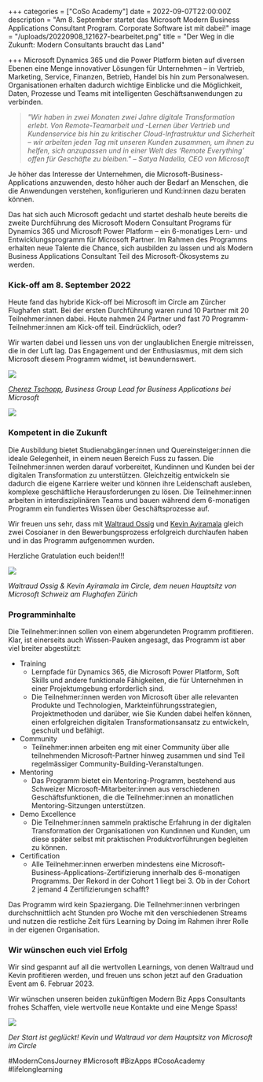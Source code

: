 +++
categories = ["CoSo Academy"]
date = 2022-09-07T22:00:00Z
description = "Am 8. September startet das Microsoft Modern Business Applications Consultant Program. Corporate Software ist mit dabei!"
image = "/uploads/20220908_121627-bearbeitet.png"
title = "Der Weg in die Zukunft: Modern Consultants braucht das Land"

+++
Microsoft Dynamics 365 und die Power Platform bieten auf diversen Ebenen eine Menge innovativer Lösungen für Unternehmen – in Vertrieb, Marketing, Service, Finanzen, Betrieb, Handel bis hin zum Personalwesen. Organisationen erhalten dadurch wichtige Einblicke und die Möglichkeit, Daten, Prozesse und Teams mit intelligenten Geschäftsanwendungen zu verbinden.

> _"Wir haben in zwei Monaten zwei Jahre digitale Transformation erlebt. Von Remote-Teamarbeit und -Lernen über Vertrieb und Kundenservice bis hin zu kritischer Cloud-Infrastruktur und Sicherheit – wir arbeiten jeden Tag mit unseren Kunden zusammen, um ihnen zu helfen, sich anzupassen und in einer Welt des ‘Remote Everything’ offen für Geschäfte zu bleiben." – Satya Nadella, CEO von Microsoft_

Je höher das Interesse der Unternehmen, die Microsoft-Business-Applications anzuwenden, desto höher auch der Bedarf an Menschen, die die Anwendungen verstehen, konfigurieren und Kund:innen dazu beraten können.

Das hat sich auch Microsoft gedacht und startet deshalb heute bereits die zweite Durchführung des Microsoft Modern Consultant Programs für Dynamics 365 und Microsoft Power Platform – ein 6-monatiges Lern- und Entwicklungsprogramm für Microsoft Partner. Im Rahmen des Programms erhalten neue Talente die Chance, sich ausbilden zu lassen und als Modern Business Applications Consultant Teil des Microsoft-Ökosystems zu werden.

### Kick-off am 8. September 2022

Heute fand das hybride Kick-off bei Microsoft im Circle am Zürcher Flughafen statt. Bei der ersten Durchführung waren rund 10 Partner mit 20 Teilnehmer:innen dabei. Heute nahmen 24 Partner und fast 70 Programm-Teilnehmer:innen am Kick-off teil. Eindrücklich, oder?

Wir warten dabei und liessen uns von der unglaublichen Energie mitreissen, die in der Luft lag. Das Engagement und der Enthusiasmus, mit dem sich Microsoft diesem Programm widmet, ist bewundernswert.

![](/uploads/kick-off-cherez-tschopp.jpg)

[_Cherez Tschopp_](https://ch.linkedin.com/in/cherez-tschopp)_, Business Group Lead for Business Applications bei Microsoft_

![](/uploads/kick-off-teilnehmer.jpg)

### Kompetent in die Zukunft

Die Ausbildung bietet Studienabgänger:innen und Quereinsteiger:innen die ideale Gelegenheit, in einem neuen Bereich Fuss zu fassen. Die Teilnehmer:innen werden darauf vorbereitet, Kundinnen und Kunden bei der digitalen Transformation zu unterstützen. Gleichzeitig entwickeln sie dadurch die eigene Karriere weiter und können ihre Leidenschaft ausleben, komplexe geschäftliche Herausforderungen zu lösen. Die Teilnehmer:innen arbeiten in interdisziplinären Teams und bauen während dem 6-monatigen Programm ein fundiertes Wissen über Geschäftsprozesse auf.

Wir freuen uns sehr, dass mit [Waltraud Ossig](https://www.corporatesoftware.ch/team/waltraud-ossig/) und [Kevin Ayiramala](https://www.corporatesoftware.ch/team/kevin-ayiramala/) gleich zwei Cosoianer in den Bewerbungsprozess erfolgreich durchlaufen haben und in das Programm aufgenommen wurden.

Herzliche Gratulation euch beiden!!!

![](/uploads/20220908_121745-bearbeitet.png)

_Waltraud Ossig & Kevin Ayiramala im Circle, dem neuen Hauptsitz von Microsoft Schweiz am Flughafen Zürich_

### Programminhalte

Die Teilnehmer:innen sollen von einem abgerundeten Programm profitieren. Klar, ist einerseits auch Wissen-Pauken angesagt, das Programm ist aber viel breiter abgestützt:

* Training
  * Lernpfade für Dynamics 365, die Microsoft Power Platform, Soft Skills und andere funktionale Fähigkeiten, die für Unternehmen in einer Projektumgebung erforderlich sind.
  * Die Teilnehmer:innen werden von Microsoft über alle relevanten Produkte und Technologien, Markteinführungsstrategien, Projektmethoden und darüber, wie Sie Kunden dabei helfen können, einen erfolgreichen digitalen Transformationsansatz zu entwickeln, geschult und befähigt.
* Community
  * Teilnehmer:innen arbeiten eng mit einer Community über alle teilnehmenden Microsoft-Partner hinweg zusammen und sind Teil regelmässiger Community-Building-Veranstaltungen.
* Mentoring
  * Das Programm bietet ein Mentoring-Programm, bestehend aus Schweizer Microsoft-Mitarbeiter:innen aus verschiedenen Geschäftsfunktionen, die die Teilnehmer:innen an monatlichen Mentoring-Sitzungen unterstützen.
* Demo Excellence
  * Die Teilnehmer:innen sammeln praktische Erfahrung in der digitalen Transformation der Organisationen von Kundinnen und Kunden, um diese später selbst mit praktischen Produktvorführungen begleiten zu können.
* Certification
  * Alle Teilnehmer:innen erwerben mindestens eine Microsoft-Business-Applications-Zertifizierung innerhalb des 6-monatigen Programms. Der Rekord in der Cohort 1 liegt bei 3. Ob in der Cohort 2 jemand 4 Zertifizierungen schafft?

Das Programm wird kein Spaziergang. Die Teilnehmer:innen verbringen durchschnittlich acht Stunden pro Woche mit den verschiedenen Streams und nutzen die restliche Zeit fürs Learning by Doing im Rahmen ihrer Rolle in der eigenen Organisation.

### Wir wünschen euch viel Erfolg

Wir sind gespannt auf all die wertvollen Learnings, von denen Waltraud und Kevin profitieren werden, und freuen uns schon jetzt auf den Graduation Event am 6. Februar 2023.

Wir wünschen unseren beiden zukünftigen Modern Biz Apps Consultants frohes Schaffen, viele wertvolle neue Kontakte und eine Menge Spass!

![](/uploads/20220908_122102.jpg)

_Der Start ist geglückt! Kevin und Waltraud vor dem Hauptsitz von Microsoft im Circle_

\#ModernConsJourney #Microsoft #BizApps #CosoAcademy #lifelonglearning